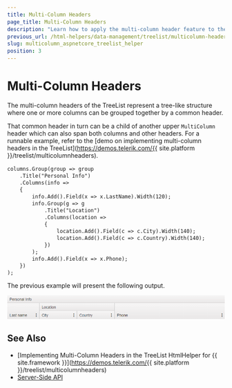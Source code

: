```yaml
---
title: Multi-Column Headers
page_title: Multi-Column Headers
description: "Learn how to apply the multi-column header feature to the Telerik UI TreeList HtmlHelper for {{ site.framework }}."
previous_url: /html-helpers/data-management/treelist/multicolumn-headers, /helpers/data-management/treelist/multicolumn-headers
slug: multicolumn_aspnetcore_treelist_helper
position: 3
---
```


# Multi-Column Headers

The multi-column headers of the TreeList represent a tree-like structure where one or more columns can be grouped together by a common header.

That common header in turn can be a child of another upper `MultiColumn` header which can also span both columns and other headers. For a runnable example, refer to the [demo on implementing multi-column headers in the TreeList](https://demos.telerik.com/{{ site.platform }}/treelist/multicolumnheaders).

    columns.Group(group => group
        .Title("Personal Info")
        .Columns(info =>
        {
            info.Add().Field(x => x.LastName).Width(120);
            info.Group(g => g
                .Title("Location")
                .Columns(location =>
                {
                    location.Add().Field(c => c.City).Width(140);
                    location.Add().Field(c => c.Country).Width(140);
                })
            );
            info.Add().Field(x => x.Phone);
        })
    );

The previous example will present the following output.

![TreeList multi-column headers](../images/treelist-multicolumn-headers.png)

## See Also

* [Implementing Multi-Column Headers in the TreeList HtmlHelper for {{ site.framework }}](https://demos.telerik.com/{{ site.platform }}/treelist/multicolumnheaders)
* [Server-Side API](/api/treelist)
